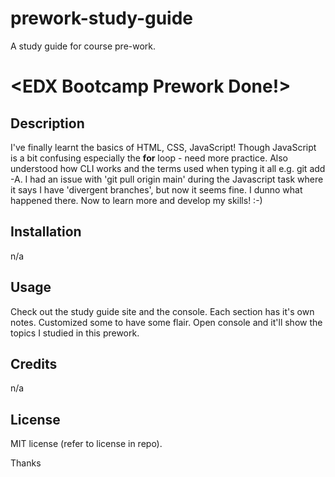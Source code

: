 # prework-study-guide
A study guide for course pre-work.

# <EDX Bootcamp Prework Done!>

## Description


I've finally learnt the basics of HTML, CSS, JavaScript! Though JavaScript is a bit confusing especially the **for** loop - need more practice. Also understood how CLI works and the terms used when typing it all e.g. git add -A. I had an issue with 'git pull origin main' during the Javascript task where it says I have 'divergent branches', but now it seems fine. I dunno what happened there. Now to learn more and develop my skills! :-)



## Installation

n/a

## Usage

Check out the study guide site and the console. Each section has it's own notes. Customized some to have some flair. Open console and it'll show the topics I studied in this prework.


## Credits

n/a

## License

MIT license (refer to license in repo).

Thanks
